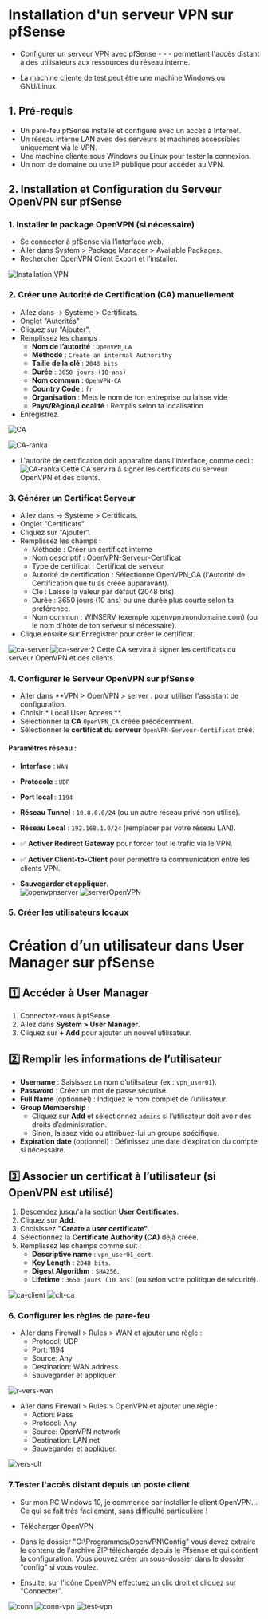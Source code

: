 # Installation d'un serveur VPN sur pfSense

- Configurer un serveur VPN avec pfSense - - - permettant l'accès distant à des utilisateurs aux ressources du réseau interne.

- La machine cliente de test peut être une machine Windows ou GNU/Linux.

## 1. Pré-requis
- Un pare-feu pfSense installé et configuré avec un accès à Internet.
- Un réseau interne LAN avec des serveurs et machines accessibles uniquement via le VPN.
- Une machine cliente sous Windows ou Linux pour tester la connexion.
- Un nom de domaine ou une IP publique pour accéder au VPN.

## 2. Installation et Configuration du Serveur OpenVPN sur pfSense
### 1. Installer le package OpenVPN (si nécessaire)
- Se connecter à pfSense via l’interface web.
- Aller dans System > Package Manager > Available Packages.
- Rechercher OpenVPN Client Export et l’installer.

![Installation VPN](https://github.com/KAOUTARBAH/pfSense/blob/main/imagesVPN/openVPN.png)


### 2. Créer une Autorité de Certification (CA) manuellement
- Allez dans → Système > Certificats.
- Onglet "Autorités" 
- Cliquez sur "Ajouter".
- Remplissez les champs :
   - **Nom de l’autorité** : `OpenVPN_CA`  
   - **Méthode** : `Create an internal Authorithy`
   - **Taille de la clé** : `2048 bits`  
   - **Durée** : `3650 jours (10 ans)`  
   - **Nom commun** : `OpenVPN-CA` 
   - **Country Code** :  `fr` 
   - **Organisation** : Mets le nom de ton entreprise ou laisse vide  
   - **Pays/Région/Localité** : Remplis selon ta localisation  
- Enregistrez.

![CA](https://github.com/KAOUTARBAH/pfSense/blob/main/imagesVPN/CA.png)

![CA-ranka](https://github.com/KAOUTARBAH/pfSense/blob/main/imagesVPN/ca-ranka.png)

- L'autorité de certification doit apparaître dans l'interface, comme ceci :
![CA-ranka](https://github.com/KAOUTARBAH/pfSense/blob/main/imagesVPN/ca-ranka2.png)
Cette CA servira à signer les certificats du serveur OpenVPN et des clients.

### 3. Générer un Certificat Serveur
- Allez dans → Système > Certificats.
- Onglet "Certificats" 
- Cliquez sur "Ajouter".
- Remplissez les champs :
    - Méthode : Créer un certificat interne
    - Nom descriptif : OpenVPN-Serveur-Certificat
    - Type de certificat : Certificat de serveur
    - Autorité de certification : Sélectionne OpenVPN_CA (l'Autorité de Certification que tu as créée auparavant).
    - Clé : Laisse la valeur par défaut (2048 bits).
    - Durée : 3650 jours (10 ans) ou une durée plus courte selon ta préférence.
    - Nom commun : WINSERV (exemple :openvpn.mondomaine.com) (ou le nom d'hôte de ton serveur si nécessaire).
- Clique ensuite sur Enregistrer pour créer le certificat.

![ca-server](https://github.com/KAOUTARBAH/pfSense/blob/main/imagesVPN/ca-server.png)
![ca-server2](https://github.com/KAOUTARBAH/pfSense/blob/main/imagesVPN/ca-server2.png)
Cette CA servira à signer les certificats du serveur OpenVPN et des clients.


### 4. Configurer le Serveur OpenVPN sur pfSense

- Aller dans **VPN > OpenVPN > server .  pour utiliser l'assistant de configuration.  
- Choisir * Local User Access **.  
- Sélectionner la **CA**   `OpenVPN_CA`  créée précédemment.  
- Sélectionner le **certificat du serveur**  `OpenVPN-Serveur-Certificat` créé.  

#### Paramètres réseau :  

- **Interface** : `WAN`  
- **Protocole** : `UDP`  
- **Port local** : `1194`  
- **Réseau Tunnel** : `10.8.0.0/24` (ou un autre réseau privé non utilisé).  
- **Réseau Local** : `192.168.1.0/24` (remplacer par votre réseau LAN).  
- ✅ **Activer Redirect Gateway** pour forcer tout le trafic via le VPN.  
- ✅ **Activer Client-to-Client** pour permettre la communication entre les clients VPN.  

- **Sauvegarder et appliquer**.  
![openvpnserver](https://github.com/KAOUTARBAH/pfSense/blob/main/imagesVPN/openvpnserver.png)
![serverOpenVPN](https://github.com/KAOUTARBAH/pfSense/blob/main/imagesVPN/serverOpenVPN.png)




### 5. Créer les utilisateurs locaux
# Création d’un utilisateur dans User Manager sur pfSense

## 1️⃣ Accéder à User Manager  
1. Connectez-vous à pfSense.  
2. Allez dans **System > User Manager**.  
3. Cliquez sur **+ Add** pour ajouter un nouvel utilisateur.  

## 2️⃣ Remplir les informations de l’utilisateur  
- **Username** : Saisissez un nom d’utilisateur (ex : `vpn_user01`).  
- **Password** : Créez un mot de passe sécurisé.  
- **Full Name** (optionnel) : Indiquez le nom complet de l’utilisateur.  
- **Group Membership** :  
  - Cliquez sur **Add** et sélectionnez `admins` si l’utilisateur doit avoir des droits d’administration.  
  - Sinon, laissez vide ou attribuez-lui un groupe spécifique.  
- **Expiration date** (optionnel) : Définissez une date d’expiration du compte si nécessaire.  

## 3️⃣ Associer un certificat à l’utilisateur (si OpenVPN est utilisé)  
1. Descendez jusqu'à la section **User Certificates**.  
2. Cliquez sur **Add**.  
3. Choisissez **"Create a user certificate"**.  
4. Sélectionnez la **Certificate Authority (CA)** déjà créée.  
5. Remplissez les champs comme suit :  
   - **Descriptive name** : `vpn_user01_cert`.  
   - **Key Length** : `2048 bits`.  
   - **Digest Algorithm** : `SHA256`.  
   - **Lifetime** : `3650 jours (10 ans)` (ou selon votre politique de sécurité).  

![ca-client](https://github.com/KAOUTARBAH/pfSense/blob/main/imagesVPN/ca-client.png)
![clt-ca](https://github.com/KAOUTARBAH/pfSense/blob/main/imagesVPN/clt-ca.png)


### 6. Configurer les règles de pare-feu
- Aller dans Firewall > Rules > WAN et ajouter une règle :
    - Protocol: UDP
    - Port: 1194
    - Source: Any
    - Destination: WAN address
    - Sauvegarder et appliquer.

![r-vers-wan](https://github.com/KAOUTARBAH/pfSense/blob/main/imagesVPN/r-vers-wan.png)

- Aller dans Firewall > Rules > OpenVPN et ajouter une règle :
    - Action: Pass
    - Protocol: Any
    - Source: OpenVPN network
    - Destination: LAN net
    - Sauvegarder et appliquer.

![vers-clt](https://github.com/KAOUTARBAH/pfSense/blob/main/imagesVPN/vers-clt.png)


### 7.Tester l'accès distant depuis un poste client
- Sur mon PC Windows 10, je commence par installer le client OpenVPN... Ce qui se fait très facilement, sans difficulté particulière !

- Télécharger OpenVPN

- Dans le dossier "C:\Programmes\OpenVPN\Config" vous devez extraire le contenu de l'archive ZIP téléchargée depuis le Pfsense et qui contient la configuration. Vous pouvez créer un sous-dossier dans le dossier "config" si vous voulez.

- Ensuite, sur l'icône OpenVPN effectuez un clic droit et cliquez sur "Connecter".

![conn](https://github.com/KAOUTARBAH/pfSense/blob/main/imagesVPN/conn.png)
![conn-vpn](https://github.com/KAOUTARBAH/pfSense/blob/main/imagesVPN/conn-vpn.png)
![test-vpn](https://github.com/KAOUTARBAH/pfSense/blob/main/imagesVPN/test-vpn.png)
